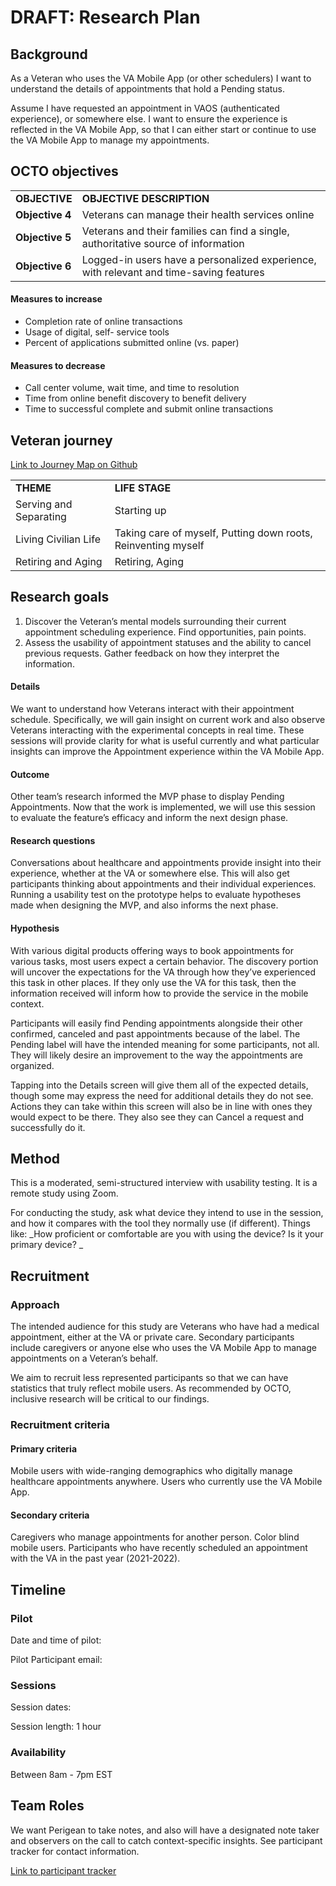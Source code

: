 # DRAFT: Research Plan


## **Background**

As a Veteran who uses the VA Mobile App (or other schedulers) I want to understand the details of appointments that hold a Pending status. 

Assume I have requested an appointment in VAOS (authenticated experience), or somewhere else. I want to ensure the experience is reflected in the VA Mobile App, so that I can either start or continue to use the VA Mobile App to manage my appointments.


## **OCTO objectives**


<table>
  <tr>
   <td><strong>OBJECTIVE</strong>
   </td>
   <td><strong>OBJECTIVE DESCRIPTION</strong>
   </td>
  </tr>
  <tr>
   <td><strong>Objective 4</strong>
   </td>
   <td>Veterans can manage their health services online
   </td>
  </tr>
  <tr>
   <td><strong>Objective 5</strong>
   </td>
   <td>Veterans and their families can find a single, authoritative source of information
   </td>
  </tr>
  <tr>
   <td><strong>Objective 6</strong>
   </td>
   <td>Logged-in users have a personalized experience, with relevant and time-saving features
   </td>
  </tr>
</table>



#### Measures to increase



* Completion rate of online transactions
* Usage of digital, self- service tools
* Percent of applications submitted online (vs. paper)


#### Measures to decrease



* Call center volume, wait time, and time to resolution
* Time from online benefit discovery to benefit delivery
* Time to successful complete and submit online transactions


## **Veteran journey**

[Link to Journey Map on Github](https://github.com/department-of-veterans-affairs/va.gov-team/blob/master/platform/design/va-product-journey-maps/Veteran%20Journey%20Map.pdf)


<table>
  <tr>
   <td><strong>THEME</strong>
   </td>
   <td><strong>LIFE STAGE</strong>
   </td>
  </tr>
  <tr>
   <td>Serving and Separating
   </td>
   <td>Starting up
   </td>
  </tr>
  <tr>
   <td>Living Civilian Life
   </td>
   <td>Taking care of myself, Putting down roots, Reinventing myself
   </td>
  </tr>
  <tr>
   <td>Retiring and Aging
   </td>
   <td>Retiring, Aging
   </td>
  </tr>
</table>



## **Research goals**



1. Discover the Veteran’s mental models surrounding their current appointment scheduling experience. Find opportunities, pain points.
2. Assess the usability of appointment statuses and the ability to cancel previous requests. Gather feedback on how they interpret the information.


#### Details

We want to understand how Veterans interact with their appointment schedule. Specifically, we will gain insight on current work and also observe Veterans interacting with the experimental concepts in real time. These sessions will provide clarity for what is useful currently and what particular insights can improve the Appointment experience within the VA Mobile App. 


#### Outcome

Other team’s research informed the MVP phase to display Pending Appointments. Now that the work is implemented, we will use this session to evaluate the feature’s efficacy and inform the next design phase.


#### Research questions

Conversations about healthcare and appointments provide insight into their experience, whether at the VA or somewhere else. This will also get participants thinking about appointments and their individual experiences. Running a usability test on the prototype helps to evaluate hypotheses made when designing the MVP, and also informs the next phase.


#### Hypothesis

With various digital products offering ways to book appointments for various tasks, most users expect a certain behavior. The discovery portion will uncover the expectations for the VA through how they’ve experienced this task in other places. If they only use the VA for this task, then the information received will inform how to provide the service in the mobile context.

Participants will easily find Pending appointments alongside their other confirmed, canceled and past appointments because of the label. The Pending label will have the intended meaning for some participants, not all. They will likely desire an improvement to the way the appointments are organized. 

Tapping into the Details screen will give them all of the expected details, though some may express the need for additional details they do not see. Actions they can take within this screen will also be in line with ones they would expect to be there. They also see they can Cancel a request and successfully do it.


## **Method**

This is a moderated, semi-structured interview with usability testing. It is a remote study using Zoom. 

For conducting the study, ask what device they intend to use in the session, and how it compares with the tool they normally use (if different). Things like: _How proficient or comfortable are you with using the device? Is it your primary device? _


## **Recruitment**


### Approach

The intended audience for this study are Veterans who have had a medical appointment, either at the VA or private care. Secondary participants include caregivers or anyone else who uses the VA Mobile App to manage appointments on a Veteran’s behalf.

We aim to recruit less represented participants so that we can have statistics that truly reflect mobile users. As recommended by OCTO, inclusive research will be critical to our findings.


### Recruitment criteria


#### Primary criteria

Mobile users with wide-ranging demographics who digitally manage healthcare appointments anywhere. Users who currently use the VA Mobile App.


#### Secondary criteria

Caregivers who manage appointments for another person. Color blind mobile users. Participants who have recently scheduled an appointment with the VA in the past year (2021-2022). 


## Timeline


### Pilot

Date and time of pilot: 

Pilot Participant email: 


### Sessions

Session dates:

Session length: 1 hour


### Availability

Between 8am - 7pm EST


## **Team Roles**

We want Perigean to take notes, and also will have a designated note taker and observers on the call to catch context-specific insights. See participant tracker for contact information.

[Link to participant tracker](https://docs.google.com/spreadsheets/d/1qJSb-9gaUuxa4Ty23r7AELE_6NDO5a_3O51lUM9dRug/edit#gid=0)
